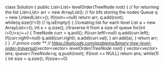 class Solution {
public List<List<Integer>> levelOrder(TreeNode root) {
// for returning the list
List<List<Integer>> arr = new ArrayList();
// for bfs storing the nodes
Queue<TreeNode> q = new LinkedList<>();
if(root==null)
return arr;
q.add(root);
while(q.size()!=0)
// !q.isEmpty()
{
//creating list for each level
List<Integer> a = new ArrayList<>();
int s = q.size();
//traverse it from a size of queue
for(int i=0;i<s;i++)
{
TreeNode curr = q.poll();
if(curr.left!=null)
q.add(curr.left);
if(curr.right!=null)
q.add(curr.right);
a.add(curr.val);
}
arr.add(a);
}
return arr;
}
}
​
​
**// prince code
**
// https://leetcode.com/problems/binary-tree-level-order-traversal/
​
vector<vector<int>> levelOrder(TreeNode* root) {
vector<vector<int>> ans;
queue<TreeNode*>q;
q.push(root);
if(root == NULL)
return ans;
while(1){
int size = q.size();
if(size==0)
